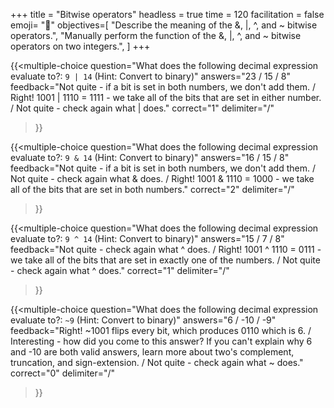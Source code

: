 +++
title = "Bitwise operators"
headless = true
time = 120
facilitation = false
emoji= "📖"
objectives=[
    "Describe the meaning of the &, |, ^, and ~ bitwise operators.",
    "Manually perform the function of the &, |, ^, and ~ bitwise operators on two integers.",
]
+++

{{<multiple-choice
question="What does the following decimal expression evaluate to?: `9 | 14` (Hint: Convert to binary)"
answers="23 / 15 / 8"
feedback="Not quite - if a bit is set in both numbers, we don't add them. / Right! 1001 | 1110 = 1111 - we take all of the bits that are set in either number. / Not quite - check again what | does."
correct="1"
delimiter="/"
>}}

{{<multiple-choice
question="What does the following decimal expression evaluate to?: `9 & 14` (Hint: Convert to binary)"
answers="16 / 15 / 8"
feedback="Not quite - if a bit is set in both numbers, we don't add them. / Not quite - check again what & does. / Right! 1001 & 1110 = 1000 - we take all of the bits that are set in both numbers."
correct="2"
delimiter="/"
>}}

{{<multiple-choice
question="What does the following decimal expression evaluate to?: `9 ^ 14` (Hint: Convert to binary)"
answers="15 / 7 / 8"
feedback="Not quite - check again what ^ does. / Right! 1001 ^ 1110 = 0111 - we take all of the bits that are set in exactly one of the numbers. / Not quite - check again what ^ does."
correct="1"
delimiter="/"
>}}

{{<multiple-choice
question="What does the following decimal expression evaluate to?: `~9` (Hint: Convert to binary)"
answers="6 / -10 / -9"
feedback="Right! ~1001 flips every bit, which produces 0110 which is 6. / Interesting - how did you come to this answer? If you can't explain why 6 and -10 are both valid answers, learn more about two's complement, truncation, and sign-extension. / Not quite - check again what ~ does."
correct="0"
delimiter="/"
>}}

